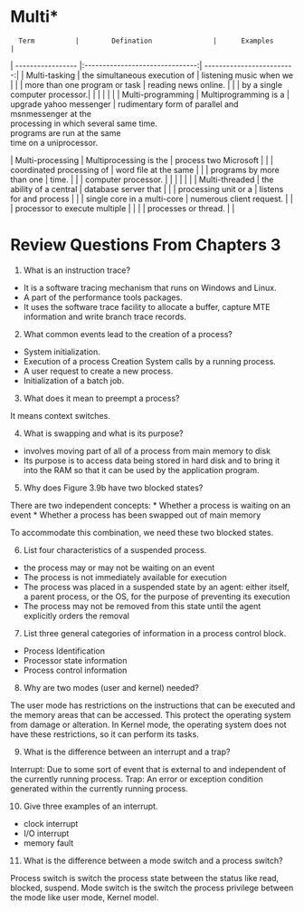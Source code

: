 # Multi*


      Term          |        Defination               |      Examples              |
| ----------------- |:-------------------------------:|  -------------------------:|
|   Multi-tasking   |  the simultaneous execution of  |  listening music when we   |
|                   |  more than one program or task  |  reading news online.      |
|                   |  by a single computer processor.|                            |
|                   |                                 |                            |
| Multi-programming |  Multiprogramming is a 		  |  upgrade yahoo messenger   |
                       rudimentary form of parallel      and msnmessenger at the   
					   processing in which several 	     same time.                
					   programs are run at the same    	                           
					   time on a uniprocessor.                                     
			                                                                       
| Multi-processing  |  Multiprocessing is the		  |  process two Microsoft     |
|                   |  coordinated processing of 	  |  word file at the same     |
|					|  programs by more than one 	  |  time.                     |
|					|  computer processor.            |                            |
|					|                                 |                            |
|   Multi-threaded  |  the ability of a central 	  |  database server that      |
|                   |  processing unit or a 		  |  listens for and process   |
|					|  single core in a multi-core 	  |  numerous client request.  |
|					|  processor to execute multiple  |                            |
|					|  processes or thread.			  |					           |



# Review Questions From Chapters 3

1. What is an instruction trace?
  * It is a software tracing mechanism that runs on Windows and Linux.
  * A part of the performance tools packages.
  * It uses the software trace facility to allocate a buffer, capture MTE information and write branch trace records.
   
2. What common events lead to the creation of a process?
  * System initialization.
  * Execution of a process Creation System calls by a running process.
  * A user request to create a new process.
  * Initialization of a batch job.
  
3. What does it mean to preempt a process?
  
  It means context switches.
  
4. What is swapping and what is its purpose?
  * involves moving part of all of a process from main memory to disk
  * Its purpose is to access data being stored in hard disk and to bring it into the RAM so that it can be used by the application program.
  
5. Why does Figure 3.9b have two blocked states?
  
  There are two independent concepts: 
     * Whether a process is waiting on an event
	 * Whether a process has been swapped out of main memory

   To accommodate this combination, we need these two blocked states.
   
6. List four characteristics of a suspended process.
  * the process may or may not be waiting on an event
  * The process is not immediately available for execution
  * The process was placed in a suspended state by an agent: either itself, a parent process, or the OS, for the purpose of preventing its execution
  * The process may not be removed from this state until the agent explicitly orders the removal
  
7. List three general categories of information in a process control block.
  * Process Identification
  * Processor state information
  * Process control information
  
8. Why are two modes (user and kernel) needed?
  
  The user mode has restrictions on the instructions that can be executed and the memory areas that can be accessed. This protect the operating 
  system from damage or alteration. In Kernel mode, the operating system does not have these restrictions, so it can perform its tasks.
  
9. What is the difference between an interrupt and a trap?
  
  Interrupt: Due to some sort of event that is external to and independent of the currently running process.
  Trap: An error or exception condition generated within the currently running process.
  
10. Give three examples of an interrupt.
  * clock interrupt
  * I/O interrupt
  * memory fault

11. What is the difference between a mode switch and a process switch?
  
  Process switch is switch the process state between the status like read, blocked, suspend.
  Mode switch is the switch the process privilege between the mode like user mode, Kernel model.
  


